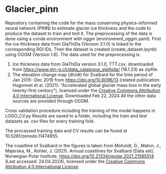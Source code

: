 # Glacier_pinn
Repository containing the code for the mass conserving physics-informed neural network (PINN) to estimate glacier ice thickness and the code to produce the dataset to train and test it. 
The preprocessing of the data is done using a conda environment with oggm (environment_oggm.yaml). First the ice thickness data from GlaThiDa (Version 3.1.0) is linked to the corresponding RGI IDs. Then the dataset is created (create_dataset.ipynb) using OGGM (Version 1.6). 
The data used for the preprocessing is 
1) Ice thickness data from GlaThiDa version 3.1.0, TTT.csv, downloaded from https://www.gtn-g.ch/data_catalogue_glathida/ (16.1.23) as zipfile. 
2) The elevation change map (dh/dt) for Svalbard for the time period of Jan 2015- Dec 2019 from https://doi.org/10.6096/13 (related publication: Hugonnet et al. (2021): "Accelerated global glacier mass loss in the early twenty-first century"), licensed under the [Creative Commons Attribution 4.0 International License](https://creativecommons.org/licenses/by/4.0/). Downloaded Feb 22, 2024
All the other data sources are provided through OGGM. 

Cross validation procedure including the training of the model happens in LOGO_CV.py 
Results are saved to a folder, including the train and test datasets as .csv files for every training fold. 

The processed training data and CV results can be found at 10.5281/zenodo.11474955.

The coastline of Svalbard in the figures is taken from Moholdt, G., Maton, J., Majerska, M., Kohler, J. (2021). Annual coastlines for Svalbard [Data set]. Norwegian Polar Institute. https://doi.org/10.21334/npolar.2021.21565514
(Last accessed: 24.04.2024), licensed under the [Creative Commons Attribution 4.0 International License](https://creativecommons.org/licenses/by/4.0/).
